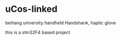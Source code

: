 # uCos-linked
beihang university handheld Handshank, haptic glove


this is a stm32F4 based project
